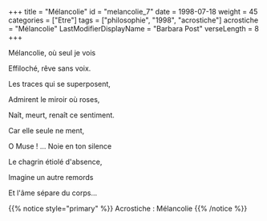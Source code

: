 +++
title = "Mélancolie"
id = "melancolie_7"
date = 1998-07-18
weight = 45
categories = ["Etre"]
tags = ["philosophie", "1998", "acrostiche"]
acrostiche = "Mélancolie"
LastModifierDisplayName = "Barbara Post"
verseLength = 8
+++

Mélancolie, où seul je vois

Effiloché, rêve sans voix.

Les traces qui se superposent,

Admirent le miroir où roses,

Naît, meurt, renaît ce sentiment.

Car elle seule ne ment,

O Muse ! ... Noie en ton silence

Le chagrin étiolé d'absence,

Imagine un autre remords

Et l'âme sépare du corps...

{{% notice style="primary" %}}
Acrostiche : Mélancolie
{{% /notice %}}
